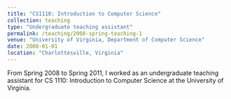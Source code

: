 ```yaml
---
title: "CS1110: Introduction to Computer Science"
collection: teaching
type: "Undergraduate teaching assistant"
permalink: /teaching/2008-spring-teaching-1
venue: "University of Virginia, Department of Computer Science"
date: 2008-01-01
location: "Charlottesville, Virginia"
---
```


From Spring 2008 to Spring 2011, I worked as an undergraduate teaching assistant for CS 1110: Introduction to Computer Science at the University of Virginia.

